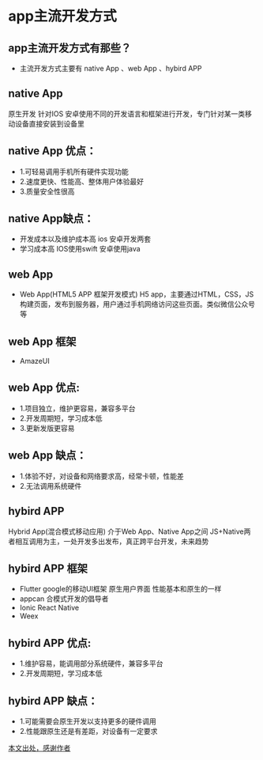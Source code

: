 # app主流开发方式

## app主流开发方式有那些？
- 主流开发方式主要有 native App 、web App 、hybird APP

## native App
原生开发 针对IOS 安卓使用不同的开发语言和框架进行开发，专门针对某一类移动设备直接安装到设备里
## native App 优点：
 - 1.可轻易调用手机所有硬件实现功能
 - 2.速度更快、性能高、整体用户体验最好
 - 3.质量安全性很高
## native App缺点：
 - 开发成本以及维护成本高 ios 安卓开发两套
 - 学习成本高 IOS使用swift 安卓使用java
## web App
 - Web App(HTML5 APP 框架开发模式)
H5 app，主要通过HTML，CSS，JS构建页面，发布到服务器，用户通过手机网络访问这些页面。类似微信公众号等
## web App 框架
 - AmazeUI

## web App 优点:
  - 1.项目独立，维护更容易，兼容多平台
  - 2.开发周期短，学习成本低
  - 3.更新发版更容易

## web App 缺点：
  - 1.体验不好，对设备和网络要求高，经常卡顿，性能差
  - 2.无法调用系统硬件

## hybird APP
Hybrid App(混合模式移动应用) 介于Web App、Native App之间 JS+Native两者相互调用为主，一处开发多出发布，真正跨平台开发，未来趋势
## hybird APP 框架
- Flutter google的移动UI框架 原生用户界面 性能基本和原生的一样
- appcan 合模式开发的倡导者
- Ionic React Native
- Weex
## hybird APP 优点:
 - 1.维护容易，能调用部分系统硬件，兼容多平台
 - 2.开发周期短，学习成本低

## hybird APP 缺点：
 - 1.可能需要会原生开发以支持更多的硬件调用
 - 2.性能跟原生还是有差距，对设备有一定要求

 [本文出处，感谢作者]( https://www.jianshu.com/p/a7a77eb16a2a)

